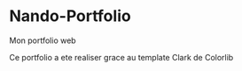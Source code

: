 # Nando-Portfolio
Mon portfolio web

Ce portfolio a ete realiser grace au template Clark de Colorlib
